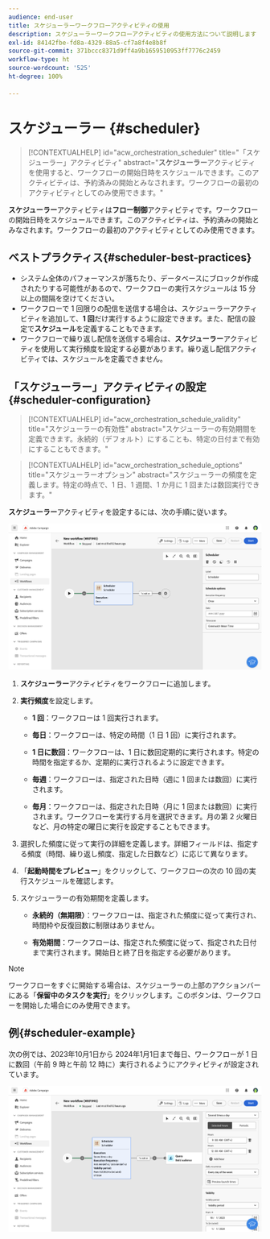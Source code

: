 ```yaml
---
audience: end-user
title: スケジューラーワークフローアクティビティの使用
description: スケジューラーワークフローアクティビティの使用方法について説明します
exl-id: 84142fbe-fd8a-4329-88a5-cf7a8f4e8b8f
source-git-commit: 371bccc8371d9ff4a9b1659510953ff7776c2459
workflow-type: ht
source-wordcount: '525'
ht-degree: 100%

---
```


# スケジューラー {#scheduler}


>[!CONTEXTUALHELP]
>id="acw_orchestration_scheduler"
>title="「スケジューラー」アクティビティ"
>abstract="**スケジューラー**&#x200B;アクティビティを使用すると、ワークフローの開始日時をスケジュールできます。このアクティビティは、予約済みの開始とみなされます。ワークフローの最初のアクティビティとしてのみ使用できます。"


**スケジューラー**&#x200B;アクティビティは&#x200B;**フロー制御**&#x200B;アクティビティです。ワークフローの開始日時をスケジュールできます。このアクティビティは、予約済みの開始とみなされます。ワークフローの最初のアクティビティとしてのみ使用できます。

## ベストプラクティス{#scheduler-best-practices}

* システム全体のパフォーマンスが落ちたり、データベースにブロックが作成されたりする可能性があるので、ワークフローの実行スケジュールは 15 分以上の間隔を空けてください。
* ワークフローで 1 回限りの配信を送信する場合は、スケジューラーアクティビティを追加して、**1 回**&#x200B;だけ実行するように設定できます。また、配信の設定で&#x200B;**スケジュール**&#x200B;を定義することもできます。
* ワークフローで繰り返し配信を送信する場合は、**スケジューラー**&#x200B;アクティビティを使用して実行頻度を設定する必要があります。繰り返し配信アクティビティでは、スケジュールを定義できません。

## 「スケジューラー」アクティビティの設定 {#scheduler-configuration}

>[!CONTEXTUALHELP]
>id="acw_orchestration_schedule_validity"
>title="スケジューラーの有効性"
>abstract="スケジューラーの有効期間を定義できます。永続的（デフォルト）にすることも、特定の日付まで有効にすることもできます。"


>[!CONTEXTUALHELP]
>id="acw_orchestration_schedule_options"
>title="スケジューラーオプション"
>abstract="スケジューラーの頻度を定義します。特定の時点で、1 日、1 週間、1 か月に 1 回または数回実行できます。"

**スケジューラー**&#x200B;アクティビティを設定するには、次の手順に従います。

![](../assets/workflow-scheduler.png)

1. **スケジューラー**&#x200B;アクティビティをワークフローに追加します。

1. **実行頻度**&#x200B;を設定します。

   * **1 回**：ワークフローは 1 回実行されます。

   * **毎日**：ワークフローは、特定の時間（1 日 1 回）に実行されます。

   * **1 日に数回**：ワークフローは、1 日に数回定期的に実行されます。特定の時間を指定するか、定期的に実行されるように設定できます。

   * **毎週**：ワークフローは、指定された日時（週に 1 回または数回）に実行されます。

   * **毎月**：ワークフローは、指定された日時（月に 1 回または数回）に実行されます。ワークフローを実行する月を選択できます。月の第 2 火曜日など、月の特定の曜日に実行を設定することもできます。

1. 選択した頻度に従って実行の詳細を定義します。詳細フィールドは、指定する頻度（時間、繰り返し頻度、指定した日数など）に応じて異なります。

1. 「**起動時間をプレビュー**」をクリックして、ワークフローの次の 10 回の実行スケジュールを確認します。

1. スケジューラーの有効期間を定義します。

   * **永続的（無期限）**：ワークフローは、指定された頻度に従って実行され、時間枠や反復回数に制限はありません。

   * **有効期間**：ワークフローは、指定された頻度に従って、指定された日付まで実行されます。開始日と終了日を指定する必要があります。

>[!NOTE]
>
>ワークフローをすぐに開始する場合は、スケジューラーの上部のアクションバーにある「**保留中のタスクを実行**」をクリックします。このボタンは、ワークフローを開始した場合にのみ使用できます。

## 例{#scheduler-example}

次の例では、2023年10月1日から 2024年1月1日まで毎日、ワークフローが 1 日に数回（午前 9 時と午前 12 時に）実行されるようにアクティビティが設定されています。

![](../assets/workflow-scheduler2.png)

